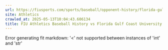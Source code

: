 ```yaml
---
url: https://fiusports.com/sports/baseball/opponent-history/florida-gulf-coast-university/19
site: Athletics
crawled_at: 2025-05-13T10:04:43.606134
title: FIU Athletics Baseball History vs Florida Gulf Coast University
---
```


Error generating fit markdown: '<' not supported between instances of 'int' and 'str'
